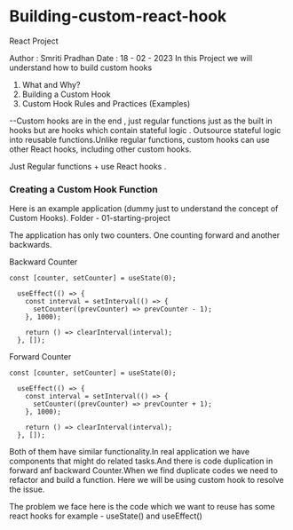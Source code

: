 # Building-custom-react-hook

React Project 

Author : Smriti Pradhan Date : 18 - 02 - 2023
In this Project we will understand how to build custom hooks


1. What and Why?
2. Building a Custom Hook
3. Custom Hook Rules and Practices (Examples)

--Custom hooks are in the end , just regular functions just as the built in hooks but are hooks which contain stateful logic . Outsource stateful logic into reusable functions.Unlike regular functions, custom hooks can use other React hooks, including other custom hooks.

Just Regular functions + use React hooks .

### Creating a Custom Hook Function

Here is an example application (dummy just to understand the concept of Custom Hooks).
Folder - 01-starting-project

The application has only two counters. One counting forward and another backwards.

Backward Counter
```
const [counter, setCounter] = useState(0);

  useEffect(() => {
    const interval = setInterval(() => {
      setCounter((prevCounter) => prevCounter - 1);
    }, 1000);

    return () => clearInterval(interval);
  }, []);
```  

Forward Counter
```
const [counter, setCounter] = useState(0);

  useEffect(() => {
    const interval = setInterval(() => {
      setCounter((prevCounter) => prevCounter + 1);
    }, 1000);

    return () => clearInterval(interval);
  }, []);
```  

Both of them have similar functionality.In real application we have components that might do related tasks.And there is code duplication in forward anf backward Counter.When we find duplicate codes we need to refactor and build a function. Here we will be using custom hook to resolve the issue.

The problem we face here is the code which we want to reuse has some react hooks for example - useState() and useEffect()